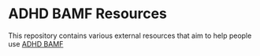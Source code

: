 # ADHD BAMF Resources

This repository contains various external resources that aim to help people use [ADHD BAMF](https://adhdbamf.com/)
